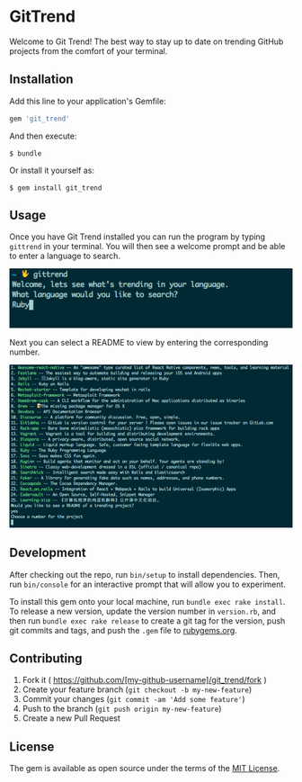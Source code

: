 # GitTrend

Welcome to Git Trend! The best way to stay up to date on trending GitHub projects from the comfort of your terminal.

## Installation

Add this line to your application's Gemfile:

```ruby
gem 'git_trend'
```

And then execute:

    $ bundle

Or install it yourself as:

    $ gem install git_trend

## Usage

Once you have Git Trend installed you can run the program by typing `gittrend` in
your terminal.  You will then see a welcome prompt and be able to enter a
language to search.

![Git Trend Welcome](assets/gittrend-welcome.png)

Next you can select a README to view by entering the corresponding number.

![Git Trend Select](assets/gittrend-select.png)


## Development

After checking out the repo, run `bin/setup` to install dependencies. Then, run `bin/console` for an interactive prompt that will allow you to experiment.

To install this gem onto your local machine, run `bundle exec rake install`. To release a new version, update the version number in `version.rb`, and then run `bundle exec rake release` to create a git tag for the version, push git commits and tags, and push the `.gem` file to [rubygems.org](https://rubygems.org).

## Contributing

1. Fork it ( https://github.com/[my-github-username]/git_trend/fork )
2. Create your feature branch (`git checkout -b my-new-feature`)
3. Commit your changes (`git commit -am 'Add some feature'`)
4. Push to the branch (`git push origin my-new-feature`)
5. Create a new Pull Request

## License

The gem is available as open source under the terms of the [MIT License](http://opensource.org/licenses/MIT).
